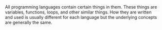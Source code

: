 All programming languages contain certain things in them. These things are variables, functions, loops, and other similar things. How they are written and used is usually different for each language but the underlying concepts are generally the same.
